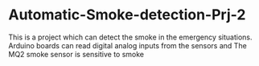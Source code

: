 # Automatic-Smoke-detection-Prj-2
This is a project which can detect the smoke in the emergency situations. Arduino boards can read digital analog inputs from the sensors and The MQ2 smoke sensor is sensitive to smoke
